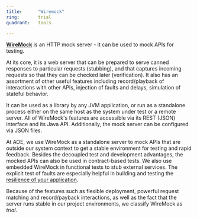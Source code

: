 ```yaml
---
title:      "Wiremock"
ring:       trial
quadrant:   tools

---
```

**[WireMock](http://wiremock.org/docs/)** is an HTTP mock server - it can be used to mock APIs for testing.

At its core, it is a web server that can be prepared to serve canned responses to particular requests (stubbing), and that captures incoming requests so that they can be checked later (verification). It also has an assortment of other useful features including record/playback of interactions with other APIs, injection of faults and delays, simulation of stateful behavior.

It can be used as a library by any JVM application, or run as a standalone process either on the same host as the system under test or a remote server. All of WireMock's features are accessible via its REST (JSON) interface and its Java API. Additionally, the mock server can be configured via JSON files.

At AOE, we use WireMock as a standalone server to mock APIs that are outside our system context to get a stable environment for testing and rapid feedback. Besides the decoupled test and development advantages, the mocked APIs can also be used in contract-based tests. We also use embedded WireMock in functional tests to stub external services. The explicit test of faults are especially helpful in building and testing the [resilience of your application](/methods-and-patterns/resilience-thinking.html).

Because of the features such as flexible deployment, powerful request matching and record/payback interactions, as well as the fact that the server runs stable in our project environments, we classify WireMock as *trial*.